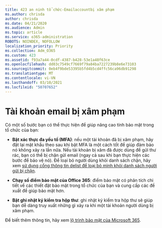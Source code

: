```yaml
---
title: 423 an ninh tổ chức-Emailaccountbị xâm phạm
ms.author: chrisda
author: chrisda
ms.date: 04/21/2020
ms.audience: Admin
ms.topic: article
ms.service: o365-administration
ROBOTS: NOINDEX, NOFOLLOW
localization_priority: Priority
ms.collection: Adm_O365
ms.custom: 423
ms.assetid: f93a7a44-0cdf-4387-b428-53e1a48f63ce
ms.openlocfilehash: dd03c7549cf7669f79a84ba7227239b8e6e73103
ms.sourcegitcommit: 0eb4f9bde53395b5fd4b5cd4ffc56ca96db91298
ms.translationtype: MT
ms.contentlocale: vi-VN
ms.lasthandoff: 03/10/2021
ms.locfileid: "50707652"
---
```

# <a name="compromised-email-accounts"></a>Tài khoản email bị xâm phạm

Có một số bước bạn có thể thực hiện để giúp nâng cao tính bảo mật trong tổ chức của bạn:

- **Bật xác thực đa yếu tố (MFA)**: nếu một tài khoản đã bị xâm phạm, hãy đặt lại mật khẩu theo sau khi bật MFA là một cách tốt để giúp đảm bảo nó không xảy ra lần nữa. Nếu tài khoản bị xâm đã được dùng để gửi thư rác, bạn có thể bị chặn gửi email (ngay cả sau khi bạn thực hiện các bước để bảo vệ nó). Để loại bỏ người dùng khỏi danh sách chặn, hãy xem [sử dụng cổng thông tin delist để loại bỏ mình khỏi danh sách người gửi bị chặn](https://docs.microsoft.com/microsoft-365/security/office-365-security/use-the-delist-portal-to-remove-yourself-from-the-office-365-blocked-senders-lis).

- **Chạy số điểm bảo mật của Office 365**: điểm bảo mật có phân tích chi tiết về các thiết đặt bảo mật trong tổ chức của bạn và cung cấp các đề xuất để giúp bảo mật hơn.

- **Bật ghi nhật ký kiểm tra hộp thư**: ghi nhật ký kiểm tra hộp thư sẽ giúp bạn dễ dàng truy xuất những gì xảy ra khi một tài khoản người dùng bị xâm phạm.

Để biết thêm thông tin, hãy xem [lộ trình bảo mật của Microsoft 365](https://docs.microsoft.com/microsoft-365/security/office-365-security/security-roadmap).
